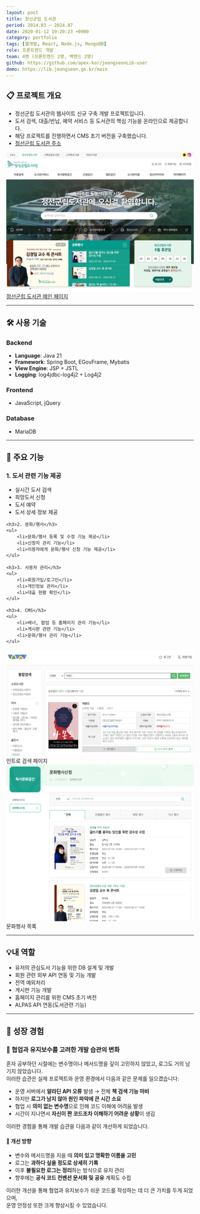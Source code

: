 ```yaml
---
layout: post
title: 정선군립 도서관
period: 2024.03 ~ 2024.07
date: 2020-01-12 19:20:23 +0900
category: portfolio
tags: [웹개발, React, Node.js, MongoDB]
role: 프론트엔드 개발
team: 4명 (프론트엔드 2명, 백엔드 2명)
github: https://github.com/apex-kor/jeongseonLib-user
demo: https://lib.jeongseon.go.kr/main
---
```


## 📋 프로젝트 개요

<div class="portfolio-section">
    <div class="portfolio-content">
    <ul>
        <li>정선군립 도서관의 웹사이트 신규 구축 개발 프로젝트입니다.</li>
        <li>도서 검색, 대출/반납, 예약 서비스 등 도서관의 핵심 기능을 온라인으로 제공합니다.</li>
        <li>해당 프로젝트를 진행하면서 CMS 초기 버전을 구축했습니다.</li>
        <li><a href="https://lib.jeongseon.go.kr/main" target="_blank" rel="noreferrer">정선군립 도서관 주소</a></li>
    </ul>
    </div>
    <div class="portfolio-image">
        <a href="https://lib.jeongseon.go.kr/main" target="_blank" rel="noreferrer">
            <img src="/public/img/post/06/jeongseon_main.png" alt="정선군립 도서관 메인 페이지"/>
        </a>
        <a href="https://lib.jeongseon.go.kr/main" target="_blank">
            <div class="image-caption">정선군립 도서관 메인 페이지</div>
        </a>
    </div>
</div>

---
## 🛠️ 사용 기술

<div class="technology-stack">
  <div class="stack-column">
    <h3>Backend</h3>
    <ul>
      <li><strong>Language</strong>: Java 21</li>
      <li><strong>Framework</strong>: Spring Boot, EGovFrame, Mybatis</li>
      <li><strong>View Engine</strong>: JSP + JSTL</li>
      <li><strong>Logging</strong>: log4jdbc-log4j2 + Log4j2</li>
    </ul>
  </div>
  <div class="stack-column">
    <h3>Frontend</h3>
    <ul>
      <li>JavaScript, jQuery</li>
    </ul>
    <h3>Database</h3>
    <ul>
      <li>MariaDB</li>
    </ul>
  </div>
</div>

---

## 🎯 주요 기능

<div class="portfolio-section">
    <div class="portfolio-content">
    <h3>1. 도서 관련 기능 제공</h3>
    <ul>
        <li>실시간 도서 검색</li>
        <li>희망도서 신청</li>
        <li>도서 예약</li>
        <li>도서 상세 정보 제공</li>
    </ul>

    <h3>2. 문화/행사</h3>
    <ul>
        <li>문화/행사 등록 및 수정 기능 제공</li>
        <li>신청자 관리 기능</li>
        <li>이용자에게 문화/행사 신청 기능 제공</li>
    </ul>

    <h3>3. 사용자 관리</h3>
    <ul>
        <li>회원가입/로그인</li>
        <li>개인정보 관리</li>
        <li>대출 현황 확인</li>
    </ul>

    <h3>4. CMS</h3>
    <ul>
        <li>배너, 팝업 등 홈페이지 관리 기능</li>
        <li>게시판 관련 기능</li>
        <li>문화/행사 관리 기능</li>
    </ul>
</div>
    <div class="portfolio-image">
        <div class="image-group">
            <img src="/public/img/post/06/jeongseon_intro_search.png" alt="인트로 검색">
            <div class="image-caption">인트로 검색 페이지</div>
        </div>
        <div class="image-group">
            <img src="/public/img/post/06/jeongseon_culture_list.png" alt="문화행사 목록 이미지">
            <div class="image-caption">문화행사 목록</div>
        </div>
    </div>
</div>

---

## 💡내 역할

- 유저의 관심도서 기능을 위한 DB 설계 및 개발
- 회원 관련 외부 API 연동 및 기능 개발 
- 전역 예외처리
- 게시판 기능 개발
- 홈페이지 관리를 위한 CMS 초기 버전
- ALPAS API 연동(도서관련 기능)

---

## 🌲 성장 경험


### 📌 협업과 유지보수를 고려한 개발 습관의 변화

혼자 공부하던 시절에는 변수명이나 메서드명을 깊이 고민하지 않았고, 로그도 거의 남기지 않았습니다.  
이러한 습관은 실제 프로젝트와 운영 환경에서 다음과 같은 문제를 일으켰습니다:

- 운영 서버에서 **알라딘 API 오류** 발생 → 전체 **책 검색 기능 마비**
- 하지만 **로그가 남지 않아 원인 파악에 큰 시간 소요**
- 협업 시 **의미 없는 변수명**으로 인해 코드 이해에 어려움 발생
- 시간이 지나면서 **자신이 짠 코드조차 이해하기 어려운 상황**이 생김

이러한 경험을 통해 개발 습관을 다음과 같이 개선하게 되었습니다.

#### 🔄 개선 방향

- 변수와 메서드명을 지을 때 **의미 있고 명확한 이름을 고민**
- 로그는 **과하다 싶을 정도로 상세히 기록**
- 이후 **불필요한 로그는 정리**하는 방식으로 유지 관리
- 향후에는 **공식 코드 컨벤션 문서화 및 공유** 계획도 수립

이러한 개선을 통해 협업과 유지보수가 쉬운 코드를 작성하는 데 더 큰 가치를 두게 되었으며,  
운영 안정성 또한 크게 향상시킬 수 있었습니다.


